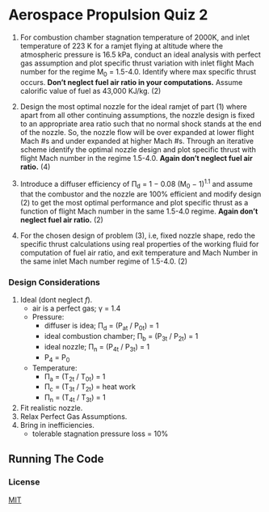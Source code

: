 # Aerospace Propulsion Quiz 2

1) For combustion chamber stagnation temperature of 2000K, and inlet temperature of 223 K for a ramjet flying at altitude where the atmospheric pressure is 16.5 kPa, conduct an ideal analysis with perfect gas assumption and plot specific thrust variation with inlet flight Mach number for the regime M<sub>0</sub> = 1.5\-4.0.  Identify where max specific thrust occurs.  __**Don’t neglect fuel air ratio in your computations.**__  Assume calorific value of fuel as 43,000 KJ/kg.    \(2\)

2) Design the most optimal nozzle for the ideal ramjet of part \(1\) where apart from all other continuing assumptions, the nozzle design is fixed to an appropriate area ratio such that no normal shock stands at the end of the nozzle.  So, the nozzle flow will be over expanded at lower flight Mach \#s and under expanded at higher Mach \#s.  Through an iterative scheme identify the optimal nozzle design and plot specific thrust with flight Mach number in the regime 1.5\-4.0.  __**Again don’t neglect fuel air ratio.**__    \(4\)

3) Introduce a diffuser efficiency of &Pi;<sub>d</sub> = 1 − 0.08  (M<sub>0</sub> − 1)<sup>1.1</sup> and assume that the combustor and the nozzle are 100\% efficient and modify design \(2\) to get the most optimal performance and plot specific thrust as a function of flight Mach number in the same 1.5\-4.0 regime.  __**Again don’t neglect fuel air ratio.**__    \(2\)

4) For the chosen design of problem \(3\), i.e, fixed nozzle shape, redo the specific thrust calculations using real properties of the working fluid for computation of fuel air ratio, and exit temperature and Mach Number in the same inlet Mach number regime of 1.5\-4.0.    \(2\)



### Design Considerations

1. Ideal (dont neglect *f*).
    * air is a perfect gas; &gamma; = 1.4
    * Pressure:
      * diffuser is idea; &Pi;<sub>d</sub> = (P<sub>at</sub> / P<sub>0t</sub>) = 1
      * ideal combustion chamber; &Pi;<sub>b</sub> = (P<sub>3t</sub> / P<sub>2t</sub>) = 1
      * ideal nozzle; &Pi;<sub>n</sub> = (P<sub>4t</sub> / P<sub>3t</sub>) = 1
      * P<sub>4</sub> = P<sub>0</sub>
    * Temperature:
      * &Pi;<sub>a</sub> = (T<sub>2t</sub> / T<sub>0t</sub>) = 1
      * &Pi;<sub>c</sub> = (T<sub>3t</sub> / T<sub>2t</sub>) = heat work
      * &Pi;<sub>n</sub> = (T<sub>4t</sub> / T<sub>3t</sub>) = 1
2. Fit realistic nozzle.
3. Relax Perfect Gas Assumptions.
4. Bring in inefficiencies.
    * tolerable stagnation pressure loss = 10\%


## Running The Code


### License

[MIT](https://choosealicense.com/licenses/mit/)

